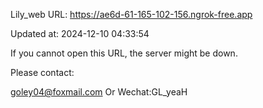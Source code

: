 Lily_web URL: https://ae6d-61-165-102-156.ngrok-free.app

Updated at: 2024-12-10 04:33:54

If you cannot open this URL, the server might be down.

Please contact: 

goley04@foxmail.com Or Wechat:GL_yeaH